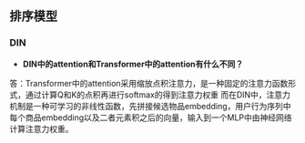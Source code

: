 ## 排序模型

### DIN

- **DIN中的attention和Transformer中的attention有什么不同？**

答：Transformer中的attention采用缩放点积注意力，是一种固定的注意力函数形式，通过计算Q和K的点积再进行softmax的得到注意力权重
而在DIN中，注意力机制是一种可学习的非线性函数，先拼接候选物品embedding，用户行为序列中每个商品embedding以及二者元素积之后的向量，输入到一个MLP中由神经网络计算注意力权重。
